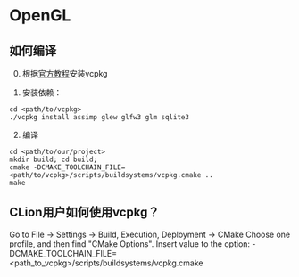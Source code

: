 # OpenGL

## 如何编译

0. 根据[官方教程](https://github.com/microsoft/vcpkg)安装vcpkg

1. 安装依赖：
```
cd <path/to/vcpkg>
./vcpkg install assimp glew glfw3 glm sqlite3
```

2. 编译
```
cd <path/to/our/project>
mkdir build; cd build;
cmake -DCMAKE_TOOLCHAIN_FILE=<path/to/vcpkg>/scripts/buildsystems/vcpkg.cmake ..
make
```

## CLion用户如何使用vcpkg？

Go to File -> Settings -> Build, Execution, Deployment -> CMake
Choose one profile, and then find "CMake Options".
Insert value to the option: -DCMAKE_TOOLCHAIN_FILE=<path_to_vcpkg>/scripts/buildsystems/vcpkg.cmake
